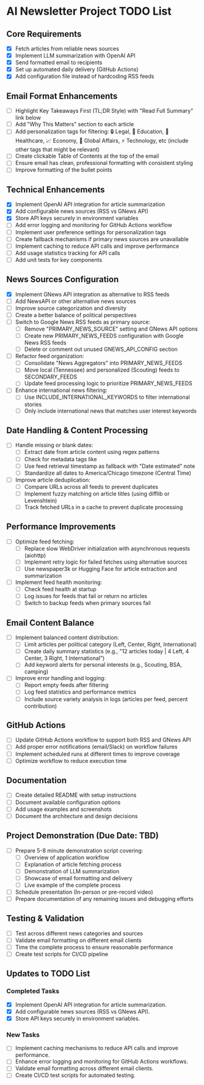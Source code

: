 # AI Newsletter Project TODO List

## Core Requirements
- [X] Fetch articles from reliable news sources
- [X] Implement LLM summarization with OpenAI API
- [X] Send formatted email to recipients
- [X] Set up automated daily delivery (GitHub Actions)
- [X] Add configuration file instead of hardcoding RSS feeds

## Email Format Enhancements
- [ ] Highlight Key Takeaways First (TL;DR Style) with "Read Full Summary" link below
- [ ] Add "Why This Matters" section to each article
- [ ] Add personalization tags for filtering: 🔒 Legal, 🏫 Education, 🏥 Healthcare, 📈 Economy, 🧭 Global Affairs, ⚡️ Technology, etc (include other tags that might be relevant)
- [ ] Create clickable Table of Contents at the top of the email
- [ ] Ensure email has clean, professional formatting with consistent styling
- [ ] Improve formatting of the bullet points

## Technical Enhancements
- [X] Implement OpenAI API integration for article summarization
- [X] Add configurable news sources (RSS vs GNews API)
- [X] Store API keys securely in environment variables
- [ ] Add error logging and monitoring for GitHub Actions workflow
- [ ] Implement user preference settings for personalization tags
- [ ] Create fallback mechanisms if primary news sources are unavailable
- [ ] Implement caching to reduce API calls and improve performance
- [ ] Add usage statistics tracking for API calls
- [ ] Add unit tests for key components

## News Sources Configuration
- [X] Implement GNews API integration as alternative to RSS feeds
- [ ] Add NewsAPI or other alternative news sources
- [ ] Improve source categorization and diversity
- [ ] Create a better balance of political perspectives
- [ ] Switch to Google News RSS feeds as primary source:
  - [ ] Remove "PRIMARY_NEWS_SOURCE" setting and GNews API options
  - [ ] Create new PRIMARY_NEWS_FEEDS configuration with Google News RSS feeds
  - [ ] Delete or comment out unused GNEWS_API_CONFIG section
- [ ] Refactor feed organization:
  - [ ] Consolidate "News Aggregators" into PRIMARY_NEWS_FEEDS
  - [ ] Move local (Tennessee) and personalized (Scouting) feeds to SECONDARY_FEEDS
  - [ ] Update feed processing logic to prioritize PRIMARY_NEWS_FEEDS
- [ ] Enhance international news filtering:
  - [ ] Use INCLUDE_INTERNATIONAL_KEYWORDS to filter international stories
  - [ ] Only include international news that matches user interest keywords

## Date Handling & Content Processing
- [ ] Handle missing or blank dates:
  - [ ] Extract date from article content using regex patterns
  - [ ] Check for metadata tags like <meta property="article:published_time">
  - [ ] Use feed retrieval timestamp as fallback with "Date estimated" note
  - [ ] Standardize all dates to America/Chicago timezone (Central Time)
- [ ] Improve article deduplication:
  - [ ] Compare URLs across all feeds to prevent duplicates
  - [ ] Implement fuzzy matching on article titles (using difflib or Levenshtein)
  - [ ] Track fetched URLs in a cache to prevent duplicate processing

## Performance Improvements
- [ ] Optimize feed fetching:
  - [ ] Replace slow WebDriver initialization with asynchronous requests (aiohttp)
  - [ ] Implement retry logic for failed fetches using alternative sources
  - [ ] Use newspaper3k or Hugging Face for article extraction and summarization
- [ ] Implement feed health monitoring:
  - [ ] Check feed health at startup
  - [ ] Log issues for feeds that fail or return no articles
  - [ ] Switch to backup feeds when primary sources fail

## Email Content Balance
- [ ] Implement balanced content distribution:
  - [ ] Limit articles per political category (Left, Center, Right, International)
  - [ ] Create daily summary statistics (e.g., "12 articles today | 4 Left, 4 Center, 3 Right, 1 International")
  - [ ] Add keyword alerts for personal interests (e.g., Scouting, BSA, camping)
- [ ] Improve error handling and logging:
  - [ ] Report empty feeds after filtering
  - [ ] Log feed statistics and performance metrics
  - [ ] Include source variety analysis in logs (articles per feed, percent contribution)

## GitHub Actions
- [ ] Update GitHub Actions workflow to support both RSS and GNews API
- [ ] Add proper error notifications (email/Slack) on workflow failures
- [ ] Implement scheduled runs at different times to improve coverage
- [ ] Optimize workflow to reduce execution time

## Documentation
- [ ] Create detailed README with setup instructions
- [ ] Document available configuration options
- [ ] Add usage examples and screenshots
- [ ] Document the architecture and design decisions

## Project Demonstration (Due Date: TBD)
- [ ] Prepare 5-8 minute demonstration script covering:
  - [ ] Overview of application workflow
  - [ ] Explanation of article fetching process
  - [ ] Demonstration of LLM summarization
  - [ ] Showcase of email formatting and delivery
  - [ ] Live example of the complete process
- [ ] Schedule presentation (In-person or pre-record video)
- [ ] Prepare documentation of any remaining issues and debugging efforts

## Testing & Validation
- [ ] Test across different news categories and sources
- [ ] Validate email formatting on different email clients
- [ ] Time the complete process to ensure reasonable performance
- [ ] Create test scripts for CI/CD pipeline

## Updates to TODO List

### Completed Tasks
- [X] Implement OpenAI API integration for article summarization.
- [X] Add configurable news sources (RSS vs GNews API).
- [X] Store API keys securely in environment variables.

### New Tasks
- [ ] Implement caching mechanisms to reduce API calls and improve performance.
- [ ] Enhance error logging and monitoring for GitHub Actions workflows.
- [ ] Validate email formatting across different email clients.
- [ ] Create CI/CD test scripts for automated testing.